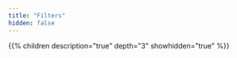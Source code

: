 ```yaml
---
title: "Filters"
hidden: false
---
```


{{% children description="true" depth="3" showhidden="true" %}}
